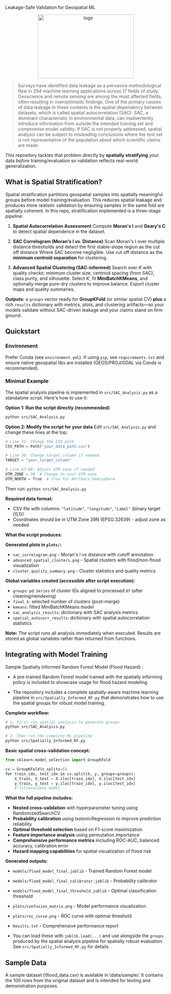 Leakage-Safe Validation for Geospatial ML

<p align="center">
<img width="300" height="200" alt="logo" src="https://github.com/user-attachments/assets/9e5d69ec-c477-452a-bcf3-a5696241b853" />
</p>

> Surveys have identified data leakage as a pervasive methodological flaw in 294 machine learning applications across 17 fields of study. Geoscience and remote sensing are among the most affected fields, often resulting in overoptimistic findings. One of the primary causes of data leakage in these contexts is the spatial dependency between datasets, which is called spatial autocorrelation (SAC).
> SAC, a dominant characteristic in environmental data, can inadvertently introduce information from outside the intended training set and compromise model validity. If SAC is not properly addressed, spatial analysis can be subject to misleading conclusions where the test set is not representative of the population about which scientific claims are made.

This repository tackles that problem directly by **spatially stratifying** your data *before* training/evaluation so validation reflects real-world generalization.

## What is Spatial Stratification?

Spatial stratification partitions geospatial samples into spatially meaningful groups before model training/evaluation. This reduces spatial leakage and produces more realistic validation by ensuring samples in the same fold are spatially coherent. In this repo, stratification implemented is a three-stage pipeline:


1. **Spatial Autocorrelation Assessment**
   Compute **Moran's I** and **Geary's C** to detect spatial dependence in the dataset.

2. **SAC Correlogram (Moran's I vs. Distance)**
   Scan Moran's I over multiple distance thresholds and detect the first stable-slope region as the cut off distance Where SAC become negligible. Use cut off distance as the **minimum centroid separation** for clustering.

3. **Advanced Spatial Clustering (SAC-informed)**
   Search over *K* with quality checks: minimum cluster size, centroid spacing (from SAC), class purity, and silhouette. Select *K*, fit **MiniBatchKMeans**, and optionally merge pure-dry clusters to improve balance. Export cluster maps and quality summaries.


**Outputs:** a `groups` vector ready for **GroupKFold** (or similar spatial CV) **plus** a rich `results` dictionary with metrics, plots, and clustering artifacts—so your models validate without SAC-driven leakage and your claims stand on firm ground.

## Quickstart

### Environment
Prefer Conda (see `environment.yml`). If using `pip`, see `requirements.txt` and ensure native geospatial libs are installed (GEOS/PROJ/GDAL via Conda is recommended).

### Minimal Example

The spatial analysis pipeline is implemented in `src/SAC_Analysis.py` as a standalone script. Here's how to use it:

**Option 1: Run the script directly (recommended)**
```bash
python src/SAC_Analysis.py
```

**Option 2: Modify the script for your data**
Edit `src/SAC_Analysis.py` and change these lines at the top:
```python
# Line 31: Change the CSV path
CSV_PATH = Path("your_data_path.csv")

# Line 30: Change target column if needed  
TARGET = "your_target_column"

# Line 67-68: Adjust UTM zone if needed
UTM_ZONE = 39  # Change to your UTM zone
UTM_NORTH = True  # True for Northern hemisphere
```

Then run: `python src/SAC_Analysis.py`

**Required data format:**
- CSV file with columns: `"latitude"`, `"longitude"`, `"Label"` (binary target {0,1})
- Coordinates should be in UTM Zone 39N (EPSG:32639) - adjust zone as needed

**What the script produces:**

**Generated plots in `plots/`:**
- `sac_correlogram.png` - Moran's I vs distance with cutoff annotation
- `advanced_spatial_clusters.png` - Spatial clusters with flood/non-flood visualization
- `cluster_quality_summary.png` - Cluster statistics and quality metrics

**Global variables created (accessible after script execution):**
- `groups`: `pd.Series` of cluster IDs aligned to processed `df` (after cleaning/reindexing)
- `final_k`: selected number of clusters (post-merge)
- `kmeans`: fitted MiniBatchKMeans model
- `sac_analysis_results`: dictionary with SAC analysis metrics
- `spatial_autocorr_results`: dictionary with spatial autocorrelation statistics

**Note:** The script runs all analysis immediately when executed. Results are stored as global variables rather than returned from functions.



## Integrating with Model Training
Sample Spatially Informed Random Forest Model (Flood Hazard) : 
- A pre-trained Random Forest model trained with the spatially informing policy is included to showcase usage for flood hazard modeling.

- The repository includes a complete spatially-aware machine learning pipeline in `src/Spatially_Informed_RF.py` that demonstrates how to use the spatial groups for robust model training.

**Complete workflow:**
```bash
# 1. First run spatial analysis to generate groups
python src/SAC_Analysis.py

# 2. Then run the complete ML pipeline
python src/Spatially_Informed_RF.py
```

**Basic spatial cross-validation concept:**
```python
from sklearn.model_selection import GroupKFold

cv = GroupKFold(n_splits=5)
for train_idx, test_idx in cv.split(X, y, groups=groups):
    X_train, X_test = X.iloc[train_idx], X.iloc[test_idx]
    y_train, y_test = y.iloc[train_idx], y.iloc[test_idx]
    # fit/evaluate model
```

**What the full pipeline includes:**
- **Nested cross-validation** with hyperparameter tuning using RandomizedSearchCV
- **Probability calibration** using IsotonicRegression to improve prediction reliability
- **Optimal threshold selection** based on F1-score maximization
- **Feature importance analysis** using permutation importance
- **Comprehensive performance metrics** including ROC-AUC, balanced accuracy, calibration error
- **Hazard mapping capabilities** for spatial visualization of flood risk

**Generated outputs:**
- `models/flood_model_final.joblib` - Trained Random Forest model
- `models/flood_model_final_calibrator.joblib` - Probability calibrator
- `models/flood_model_final_threshold.joblib` - Optimal classification threshold
- `plots/confusion_matrix.png` - Model performance visualization
- `plots/roc_curve.png` - ROC curve with optimal threshold
- `Results.txt` - Comprehensive performance report

- You can load these with `joblib.load(...)` and use alongside the `groups` produced by the spatial analysis pipeline for spatially robust evaluation. See `src/Spatially_Informed_RF.py` for details. 

## Sample Data
A sample dataset (\flood_data.csv\) is available in \data/sample/\. It contains the 100 rows from the original dataset and is intended for testing and demonstration purposes.